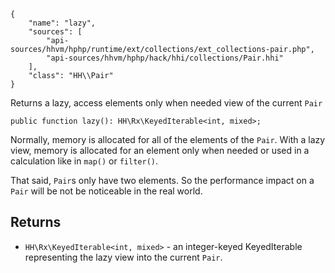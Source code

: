 ``` yamlmeta
{
    "name": "lazy",
    "sources": [
        "api-sources/hhvm/hphp/runtime/ext/collections/ext_collections-pair.php",
        "api-sources/hhvm/hphp/hack/hhi/collections/Pair.hhi"
    ],
    "class": "HH\\Pair"
}
```




Returns a lazy, access elements only when needed view of the current
` Pair `




``` Hack
public function lazy(): HH\Rx\KeyedIterable<int, mixed>;
```




Normally, memory is allocated for all of the elements of the ` Pair `.
With a lazy view, memory is allocated for an element only when needed or
used in a calculation like in `` map() `` or ``` filter() ```.




That said, ` Pair `s only have two elements. So the performance impact on
a `` Pair `` will be not be noticeable in the real world.




## Returns




+ ` HH\Rx\KeyedIterable<int, mixed> ` - an integer-keyed KeyedIterable representing the lazy view into
  the current `` Pair ``.
<!-- HHAPIDOC -->
